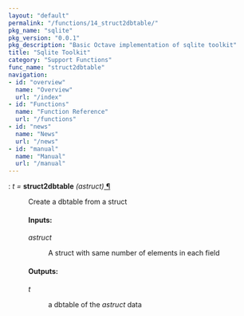 ```yaml
---
layout: "default"
permalink: "/functions/14_struct2dbtable/"
pkg_name: "sqlite"
pkg_version: "0.0.1"
pkg_description: "Basic Octave implementation of sqlite toolkit"
title: "Sqlite Toolkit"
category: "Support Functions"
func_name: "struct2dbtable"
navigation:
- id: "overview"
  name: "Overview"
  url: "/index"
- id: "Functions"
  name: "Function Reference"
  url: "/functions"
- id: "news"
  name: "News"
  url: "/news"
- id: "manual"
  name: "Manual"
  url: "/manual"
---
```

<dl class="def">
<dt id="index-struct2dbtable"><span class="category">: </span><span><em><var>t</var> =</em> <strong>struct2dbtable</strong> <em>(<var>astruct</var>)</em><a href='#index-struct2dbtable' class='copiable-anchor'> &para;</a></span></dt>
<dd><p>Create a dbtable from a struct
</p> 
<span id="Inputs_003a"></span><h4 class="subsubheading">Inputs:</h4>
<dl compact="compact">
<dt><span><var>astruct</var></span></dt>
<dd><p>A struct with same number of elements in each field
 </p></dd>
</dl>

<span id="Outputs_003a"></span><h4 class="subsubheading">Outputs:</h4>
<dl compact="compact">
<dt><span><var>t</var></span></dt>
<dd><p>a dbtable of the <var>astruct</var> data
 </p></dd>
</dl>

</dd></dl>